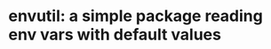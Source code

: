 envutil: a simple package reading env vars with default values
==============================================================

